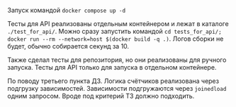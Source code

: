 Запуск командой ```docker compose up -d```

Тесты для API реализованы отдельным контейнером и лежат в каталоге``` ./test_for_api/```. Можно сразу запустить командой  ```cd tests_for_api/; docker run --rm --network=host $(docker build -q .)```. Логов сборки не будет, обычно собирается секунд за 10.

Также сделал тесты для репозитория, но они реализованы для ручного запуска. Тесты для API только для запуска в отдельном контейнере.

По поводу третьего пункта ДЗ. Логика счётчиков реализована через подгрузку зависимостей. Зависимости подгружаются через ```joinedload``` одним запросом. Вроде под критерий ТЗ должно подходить.